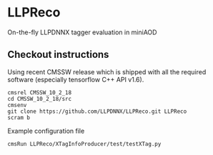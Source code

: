 # LLPReco
On-the-fly LLPDNNX tagger evaluation in miniAOD

## Checkout instructions

Using recent CMSSW release which is shipped with all the required software (especially tensorflow C++ API v1.6).
```
cmsrel CMSSW_10_2_18
cd CMSSW_10_2_18/src
cmsenv
git clone https://github.com/LLPDNNX/LLPReco.git LLPReco
scram b
```

Example configuration file
```
cmsRun LLPReco/XTagInfoProducer/test/testXTag.py 
```
